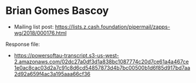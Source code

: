 # Brian Gomes Bascoy

* Mailing list post: <https://lists.z.cash.foundation/pipermail/zapps-wg/2018/000176.html>

Response file:

* https://powersoftau-transcript.s3-us-west-2.amazonaws.com/02dc27a0df3d1a838bc1087774c20d7ce61a4a467ce1e0ac8cac03d2a7c91c8d6cd54857873d4b7bc00500b1d6f85d917bd7aa2d92a659f4ac3a195aaa66cf36
